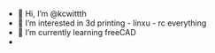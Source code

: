 - 👋 Hi, I’m @kcwittth
- 👀 I’m interested in 3d printing - linxu - rc everything
- 🌱 I’m currently learning freeCAD
-
<!---
kcwittth/kcwittth is a ✨ special ✨ repository because its `README.md` (this file) appears on your GitHub profile.
You can click the Preview link to take a look at your changes.
--->
